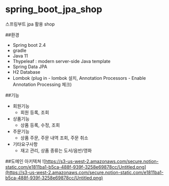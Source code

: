 # spring_boot_jpa_shop
스프링부트 jpa 활용 shop

##환경
- Spring boot 2.4
- gradle
- Java 11
- Thypeleaf : modern server-side Java template
- Spring Data JPA
- H2 Database
- Lombok (plug in - lombok 설치, Annotation Processors - Enable Annotation Processing 체크)

##기능
- 회원기능
    - 회원 등록, 조회
- 상품기능
    - 상품 등록, 수정, 조회
- 주문기능
    - 상품 주문, 주문 내역 조회, 주문 취소
- 기타요구사항
    - 재고 관리, 상품 종류는 도서/음반/영화
    
 ##도메인 아키텍쳐
 ![https://s3-us-west-2.amazonaws.com/secure.notion-static.com/e1811ba1-b5ca-488f-939f-3258e69878cc/Untitled.png](https://s3-us-west-2.amazonaws.com/secure.notion-static.com/e1811ba1-b5ca-488f-939f-3258e69878cc/Untitled.png)
